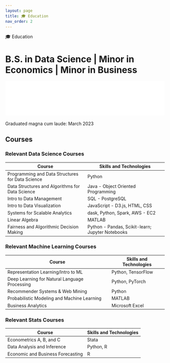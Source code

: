 ```yaml
---
layout: page
title: 🎓 Education 
nav_order: 2
---
```

🎓 Education
# B.S. in Data Science | Minor in Economics | Minor in Business

![ucsd](assets/hdsi-white.png)

Graduated magna cum laude: March 2023

## Courses

### Relevant Data Science Courses

|Course|Skills and Technologies|
|---|---|
| Programming and Data Structures for Data Science |Python |
| Data Structures and Algorithms for Data Science |Java - Object Oriented Programming |
| Intro to Data Management |SQL - PostgreSQL |
| Intro to Data Visualization |JavaScript - D3.js, HTML, CSS |
| Systems for Scalable Analytics |dask, Python, Spark, AWS - EC2 |
| Linear Algebra |MATLAB |
| Fairness and Algorithmic Decision Making |Python - Pandas, Scikit-learn; Jupyter Notebooks |


### Relevant Machine Learning Courses

|Course|Skills and Technologies|
|---|---|
| Representation Learning/Intro to ML |Python, TensorFlow |
| Deep Learning for Natural Language Processing |Python, PyTorch |
| Recommender Systems & Web Mining |Python |
| Probabilistic Modeling and Machine Learning |MATLAB |
| Business Analytics |Microsoft Excel |

### Relevant Stats Courses
|Course|Skills and Technologies|
|---|---|
| Econometrics A, B, and C |Stata |
| Data Analysis and Inference |Python, R |
| Economic and Business Forecasting |R |

